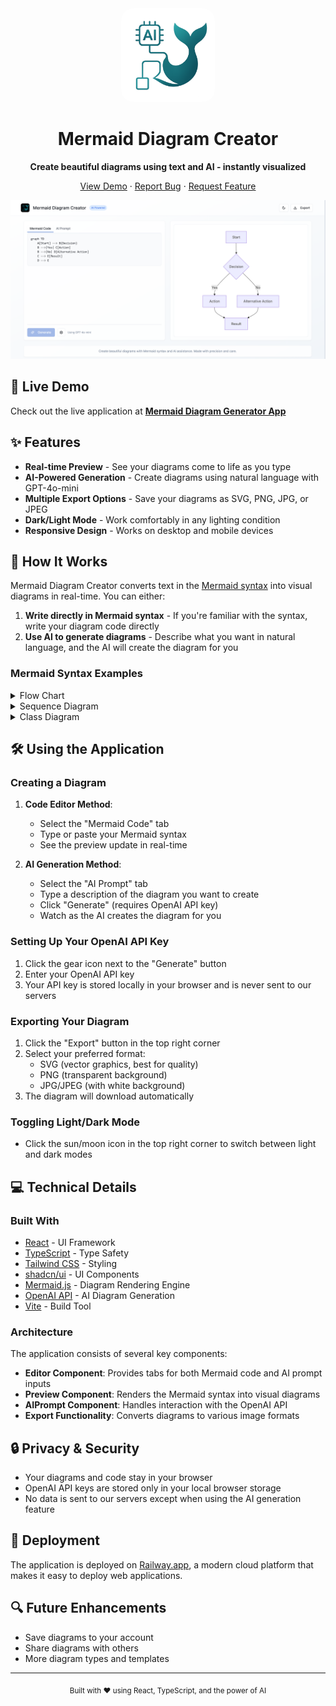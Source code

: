 
<div align="center">
  <img src="/public/lovable-uploads/9623232f-0e6e-4eee-98d7-5719878bf959.png" alt="Mermaid Diagram Creator Logo" width="150" height="150" style="border-radius: 20px"/>
  <h1>Mermaid Diagram Creator</h1>
  <p><strong>Create beautiful diagrams using text and AI - instantly visualized</strong></p>
  <p>
    <a href="https://text-to-mermaid-diagram-generator.up.railway.app/">View Demo</a>
    ·
    <a href="https://github.com/jeevanba273/ai-based-text-to-mermaid-diagram-generator/issues">Report Bug</a>
    ·
    <a href="https://github.com/jeevanba273/ai-based-text-to-mermaid-diagram-generator/issues">Request Feature</a>
  </p>
</div>

![Screenshot of Mermaid Diagram Creator](/public/Screenshot.png)

## 🚀 Live Demo

Check out the live application at [**Mermaid Diagram Generator App**](https://text-to-mermaid-diagram-generator.up.railway.app/)

## ✨ Features

- **Real-time Preview** - See your diagrams come to life as you type
- **AI-Powered Generation** - Create diagrams using natural language with GPT-4o-mini
- **Multiple Export Options** - Save your diagrams as SVG, PNG, JPG, or JPEG
- **Dark/Light Mode** - Work comfortably in any lighting condition
- **Responsive Design** - Works on desktop and mobile devices

## 🧠 How It Works

Mermaid Diagram Creator converts text in the [Mermaid syntax](https://mermaid.js.org/intro/) into visual diagrams in real-time. You can either:

1. **Write directly in Mermaid syntax** - If you're familiar with the syntax, write your diagram code directly
2. **Use AI to generate diagrams** - Describe what you want in natural language, and the AI will create the diagram for you

### Mermaid Syntax Examples

<details>
<summary>Flow Chart</summary>

```mermaid
graph TD
    A[Start] --> B{Decision}
    B -->|Yes| C[Action]
    B -->|No| D[Alternative Action]
    C --> E[Result]
    D --> E
```
</details>

<details>
<summary>Sequence Diagram</summary>

```mermaid
sequenceDiagram
    participant User
    participant System
    participant Database
    
    User->>System: Request data
    System->>Database: Query data
    Database-->>System: Return results
    System-->>User: Display results
```
</details>

<details>
<summary>Class Diagram</summary>

```mermaid
classDiagram
    class Animal {
        +name: string
        +age: int
        +makeSound(): void
    }
    class Dog {
        +breed: string
        +fetch(): void
    }
    class Cat {
        +color: string
        +climb(): void
    }
    Animal <|-- Dog
    Animal <|-- Cat
```
</details>

## 🛠️ Using the Application

### Creating a Diagram

1. **Code Editor Method**:
   - Select the "Mermaid Code" tab
   - Type or paste your Mermaid syntax
   - See the preview update in real-time

2. **AI Generation Method**:
   - Select the "AI Prompt" tab
   - Type a description of the diagram you want to create
   - Click "Generate" (requires OpenAI API key)
   - Watch as the AI creates the diagram for you

### Setting Up Your OpenAI API Key

1. Click the gear icon next to the "Generate" button
2. Enter your OpenAI API key
3. Your API key is stored locally in your browser and is never sent to our servers

### Exporting Your Diagram

1. Click the "Export" button in the top right corner
2. Select your preferred format:
   - SVG (vector graphics, best for quality)
   - PNG (transparent background)
   - JPG/JPEG (with white background)
3. The diagram will download automatically

### Toggling Light/Dark Mode

- Click the sun/moon icon in the top right corner to switch between light and dark modes

## 💻 Technical Details

### Built With

- [React](https://reactjs.org/) - UI Framework
- [TypeScript](https://www.typescriptlang.org/) - Type Safety
- [Tailwind CSS](https://tailwindcss.com/) - Styling
- [shadcn/ui](https://ui.shadcn.com/) - UI Components
- [Mermaid.js](https://mermaid.js.org/) - Diagram Rendering Engine
- [OpenAI API](https://openai.com/api/) - AI Diagram Generation
- [Vite](https://vitejs.dev/) - Build Tool

### Architecture

The application consists of several key components:

- **Editor Component**: Provides tabs for both Mermaid code and AI prompt inputs
- **Preview Component**: Renders the Mermaid syntax into visual diagrams
- **AIPrompt Component**: Handles interaction with the OpenAI API
- **Export Functionality**: Converts diagrams to various image formats

## 🔒 Privacy & Security

- Your diagrams and code stay in your browser
- OpenAI API keys are stored only in your local browser storage
- No data is sent to our servers except when using the AI generation feature

## 🚀 Deployment

The application is deployed on [Railway.app](https://railway.app/), a modern cloud platform that makes it easy to deploy web applications.

## 🔍 Future Enhancements

- Save diagrams to your account
- Share diagrams with others
- More diagram types and templates


---

<div align="center">
  <sub>Built with ❤️ using React, TypeScript, and the power of AI</sub>
</div>
